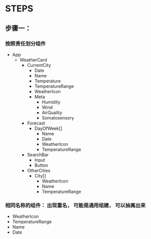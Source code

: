 # STEPS

## 步骤一：

### 按照责任划分组件

- App
    - WeatherCard
        - CurrentCity
            - Date
            - Name
            - Temperature
            - TemperatureRange
            - WeatherIcon
            - Meta
                - Humidity
                - Wind
                - AirQuality
                - Somatosensory
        - Forecast
            - DayOfWeek[]
                - Name
                - Date
                - WeatherIcon
                - TemperatureRange
        - SearchBar
            - Input
            - Button
        - OtherCities
            - City[]
                - WeatherIcon
                - Name
                - TemperatureRange

### 相同名称的组件： 出现重名， 可能是通用组建， 可以抽离出来

- WeatherIcon
- TemperatureRange
- Name
- Date